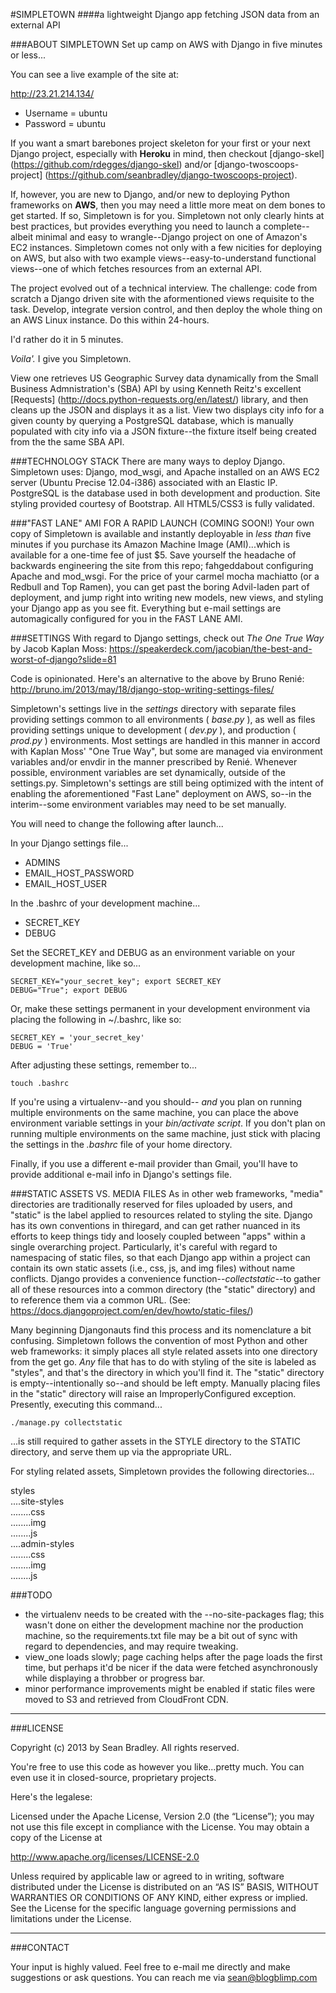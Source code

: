 #SIMPLETOWN
####a lightweight Django app fetching JSON data from an external API




###ABOUT SIMPLETOWN
Set up camp on AWS with Django in five minutes or less...

You can see a live example of the site at:

<http://23.21.214.134/>

* Username = ubuntu
* Password = ubuntu

If you want a smart barebones project skeleton for your first or your next Django project, especially with **Heroku** in mind, then checkout [django-skel] (https://github.com/rdegges/django-skel) and/or [django-twoscoops-project] (https://github.com/seanbradley/django-twoscoops-project).

If, however, you are new to Django, and/or new to deploying Python frameworks on **AWS**, then you may need a little more meat on dem bones to get started.  If so, Simpletown is for you. Simpletown not only clearly hints at best practices, but provides everything you need to launch a complete--albeit minimal and easy to wrangle--Django project on one of Amazon's EC2 instances.  Simpletown comes not only with a few nicities for deploying on AWS, but also with two example views--easy-to-understand functional views--one of which fetches resources from an external API.

The project evolved out of a technical interview.  The challenge: code from scratch a Django driven site with the aformentioned views requisite to the task. Develop, integrate version control, and then deploy the whole thing on an AWS Linux instance.  Do this within 24-hours.

I'd rather do it in 5 minutes.

_Voila'._  I give you Simpletown.

View one retrieves US Geographic Survey data dynamically from the Small Business Admnistration's (SBA) API by using Kenneth Reitz's excellent [Requests] (http://docs.python-requests.org/en/latest/) library, and then cleans up the JSON and displays it as a list.  View two displays city info for a given county by querying a PostgreSQL database, which is manually populated with city info via a JSON fixture--the fixture itself being created from the the same SBA API.


###TECHNOLOGY STACK
There are many ways to deploy Django.  Simpletown uses: Django, mod_wsgi, and Apache installed on an AWS EC2 server (Ubuntu Precise 12.04-i386) associated with an Elastic IP. PostgreSQL is the database used in both development and production.  Site styling provided courtesy of Bootstrap.  All HTML5/CSS3 is fully validated.


###"FAST LANE" AMI FOR A RAPID LAUNCH (COMING SOON!)
Your own copy of Simpletown is available and instantly deployable in _less than_ five minutes if you purchase its Amazon Machine Image (AMI)...which is available for a one-time fee of just $5.  Save yourself the headache of backwards engineering the site from this repo; fahgeddabout configuring Apache and mod_wsgi. For the price of your carmel mocha machiatto (or a Redbull and Top Ramen), you can get past the boring Advil-laden part of deployment, and jump right into writing new models, new views, and styling your Django app as you see fit. Everything but e-mail settings are automagically configured for you in the FAST LANE AMI.


###SETTINGS
With regard to Django settings, check out _The One True Way_ by Jacob Kaplan Moss:
<https://speakerdeck.com/jacobian/the-best-and-worst-of-django?slide=81>

Code is opinionated.  Here's an alternative to the above by Bruno Renié:
<http://bruno.im/2013/may/18/django-stop-writing-settings-files/>

Simpletown's settings live in the _settings_ directory with separate files providing settings common to all environments ( _base.py_ ), as well as files providing settings unique to development ( _dev.py_ ), and production ( _prod.py_ ) environments.  Most settings are handled in this manner in accord with Kaplan Moss' "One True Way", but some are managed via environment variables and/or envdir in the manner prescribed by Renié.  Whenever possible, environment variables are set dynamically, outside of the settings.py.  Simpletown's settings are still being optimized with the intent of enabling the aforementioned "Fast Lane" deployment on AWS, so--in the interim--some environment variables may need to be set manually.


You will need to change the following after launch...

In your Django settings file...
* ADMINS
* EMAIL_HOST_PASSWORD
* EMAIL_HOST_USER

In the .bashrc of your development machine...
* SECRET_KEY
* DEBUG

Set the SECRET_KEY and DEBUG as an environment variable on your development machine, like so...

    SECRET_KEY="your_secret_key"; export SECRET_KEY
    DEBUG="True"; export DEBUG

Or, make these settings permanent in your development environment via placing the following in ~/.bashrc, like so:

    SECRET_KEY = 'your_secret_key'
    DEBUG = 'True'

After adjusting these settings, remember to...

    touch .bashrc

If you're using a virtualenv--and you should-- _and_ you plan on running multiple environments on the same machine, you can place the above environment variable settings in your _bin/activate script_.  If you don't plan on running multiple environments on the same machine, just stick with placing the settings in the  _.bashrc_ file of your home directory.

Finally, if you use a different e-mail provider than Gmail, you'll have to provide additional e-mail info in Django's settings file.


###STATIC ASSETS VS. MEDIA FILES
As in other web frameworks,  "media" directories are traditionally reserved for files uploaded by users, and "static" is the label applied to resources related to styling the site. Django has its own conventions in thiregard, and can get rather nuanced in its efforts to keep things tidy and loosely coupled between "apps" within a single overarching project.  Particularly, it's careful with regard to namespacing of static files, so that each Django app within a project can contain its own static assets (i.e., css, js, and img files) without name conflicts.  Django provides a convenience function--_collectstatic_--to gather all of these resources into a common directory (the "static" directory) and to reference them via a common URL.  (See: <https://docs.djangoproject.com/en/dev/howto/static-files/>)

Many beginning Djangonauts find this process and its nomenclature a bit confusing.  Simpletown follows the convention of most Python and other web frameworks: it simply places all style related assets into one directory from the get go.  _Any_ file that has to do with styling of the site is labeled as "styles", and that's the directory in which you'll find it.  The "static" directory is empty--intentionally so--and should be left empty.  Manually placing files in the "static" directory will raise an ImproperlyConfigured exception. Presently, executing this command...

    ./manage.py collectstatic

...is still required to gather assets in the STYLE directory to the STATIC directory, and serve them up via the appropriate URL.

For styling related assets, Simpletown provides the following directories...

styles<br />
....site-styles<br />
........css<br />
........img<br />
........js<br />
....admin-styles<br />
........css<br />
........img<br />
........js<br />


###TODO
* the virtualenv needs to be created with the --no-site-packages flag; this wasn't done on either the development machine nor the production machine, so the requirements.txt file may be a bit out of sync with regard to dependencies, and may require tweaking.
* view_one loads slowly; page caching helps after the page loads the first time, but perhaps it'd be nicer if the data were fetched asynchronously while displaying a throbber or progress bar.
* minor performance improvements might be enabled if static files were moved to S3 and retrieved from CloudFront CDN.


------------------------------------------------------------------------

###LICENSE

Copyright (c) 2013 by Sean Bradley.  All rights reserved.

You're free to use this code as however you like...pretty much.  You can even use it in closed-source, proprietary projects.

Here's the legalese:

Licensed under the Apache License, Version 2.0 (the “License”); you may not use this file except in compliance with the License. You may obtain a copy of the License at

<http://www.apache.org/licenses/LICENSE-2.0>

Unless required by applicable law or agreed to in writing, software distributed under the License is distributed on an “AS IS” BASIS, WITHOUT WARRANTIES OR CONDITIONS OF ANY KIND, either express or implied. See the License for the specific language governing permissions and limitations under the License.


------------------------------------------------------------------------

###CONTACT

Your input is highly valued. Feel free to e-mail me directly and make suggestions or ask questions.  You can reach me via sean@blogblimp.com